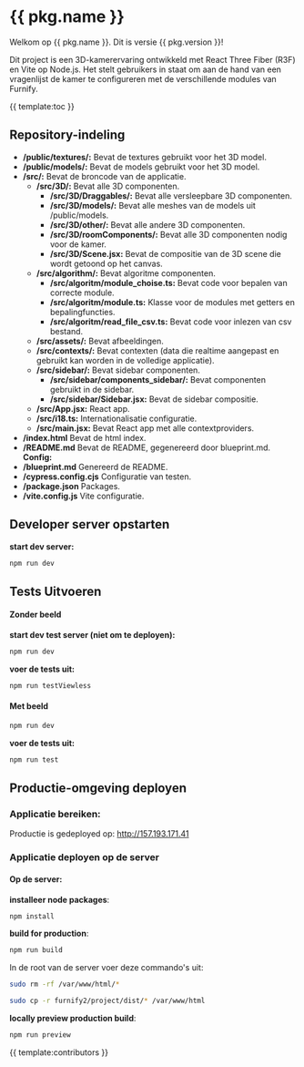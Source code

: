 # {{ pkg.name }}

Welkom op {{ pkg.name }}. Dit is versie {{ pkg.version }}!

Dit project is een 3D-kamerervaring ontwikkeld met React Three Fiber (R3F) en Vite op Node.js. Het stelt gebruikers in staat om aan de hand van een vragenlijst de kamer te configureren met de verschillende modules van Furnify.

{{ template:toc }}

## Repository-indeling

- **/public/textures/:** Bevat de textures gebruikt voor het 3D model.
- **/public/models/:** Bevat de models gebruikt voor het 3D model.
- **/src/:** Bevat de broncode van de applicatie.
  - **/src/3D/:** Bevat alle 3D componenten.
    - **/src/3D/Draggables/:** Bevat alle versleepbare 3D componenten.
    - **/src/3D/models/:** Bevat alle meshes van de models uit /public/models.
    - **/src/3D/other/:** Bevat alle andere 3D componenten.
    - **/src/3D/roomComponents/:** Bevat alle 3D componenten nodig voor de kamer.
    - **/src/3D/Scene.jsx:** Bevat de compositie van de 3D scene die wordt getoond op het canvas.
  - **/src/algorithm/:** Bevat algoritme componenten.
    - **/src/algoritm/module_choise.ts:** Bevat code voor bepalen van correcte module.
    - **/src/algoritm/module.ts:** Klasse voor de modules met getters en bepalingfuncties.
    - **/src/algoritm/read_file_csv.ts:** Bevat code voor inlezen van csv bestand.
  - **/src/assets/:**  Bevat afbeeldingen.
  - **/src/contexts/:** Bevat contexten (data die realtime aangepast en gebruikt kan worden in de volledige applicatie).
  - **/src/sidebar/:** Bevat sidebar componenten.
    - **/src/sidebar/components_sidebar/:** Bevat componenten gebruikt in de sidebar.
    - **/src/sidebar/Sidebar.jsx:** Bevat de sidebar compositie.
  - **/src/App.jsx:** React app.
  - **/src/i18.ts:** Internationalisatie configuratie.
  - **/src/main.jsx:** Bevat React app met alle contextproviders.
- **/index.html** Bevat de html index.
- **/README.md** Bevat de README, gegenereerd door blueprint.md.
**Config:**
- **/blueprint.md** Genereerd de README.
- **/cypress.config.cjs** Configuratie van testen.
- **/package.json** Packages.
- **/vite.config.js** Vite configuratie.


## Developer server opstarten

**start dev server:**
```bash
npm run dev
```

## Tests Uitvoeren

#### Zonder beeld
**start dev test server (niet om te deployen):**
```bash
npm run dev
```
**voer de tests uit:**
```bash
npm run testViewless
```
#### Met beeld
```bash
npm run dev
```
**voer de tests uit:**
```bash
npm run test
```
## Productie-omgeving deployen

### Applicatie bereiken:

Productie is gedeployed op: http://157.193.171.41

### Applicatie deployen op de server

#### Op de server:
**installeer node packages**:
```bash
npm install
```
**build for production**:
```bash
npm run build
```
In de root van de server voer deze commando's uit:
```bash
sudo rm -rf /var/www/html/*

sudo cp -r furnify2/project/dist/* /var/www/html
```
**locally preview production build**:
```bash
npm run preview
```

{{ template:contributors }}
